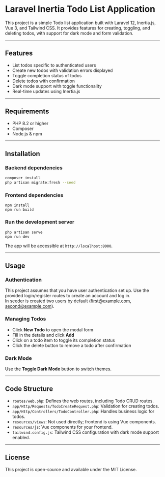 # Laravel Inertia Todo List Application

This project is a simple Todo list application built with Laravel 12, Inertia.js, Vue 3, and Tailwind CSS. It provides features for creating, toggling, and deleting todos, with support for dark mode and form validation.

---

## Features

- List todos specific to authenticated users
- Create new todos with validation errors displayed
- Toggle completion status of todos
- Delete todos with confirmation
- Dark mode support with toggle functionality
- Real-time updates using Inertia.js

---

## Requirements

- PHP 8.2 or higher
- Composer
- Node.js & npm

---

## Installation

### Backend dependencies
```bash
composer install
php artisan migrate:fresh --seed
``` 

### Frontend dependencies
```
npm install
npm run build
``` 

### Run the development server
```
php artisan serve
npm run dev
``` 

The app will be accessible at `http://localhost:8000`.

---

## Usage

### Authentication

This project assumes that you have user authentication set up. Use the provided login/register routes to create an account and log in.  
In seeder is created two users by default (first@example.com, second@example.com).

### Managing Todos

- Click **New Todo** to open the modal form
- Fill in the details and click **Add**
- Click on a todo item to toggle its completion status
- Click the delete button to remove a todo after confirmation

### Dark Mode

Use the **Toggle Dark Mode** button to switch themes.

---

## Code Structure

- `routes/web.php`: Defines the web routes, including Todo CRUD routes.
- `app/Http/Requests/TodoCreateRequest.php`: Validation for creating todos.
- `app/Http/Controllers/TodoController.php`: Handles business logic for todos.
- `resources/views`: Not used directly; frontend is using Vue components.
- `resources/js`: Vue components for your frontend.
- `tailwind.config.js`: Tailwind CSS configuration with dark mode support enabled.

---

## License

This project is open-source and available under the MIT License.
```
